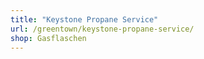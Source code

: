 ```yaml
---
title: "Keystone Propane Service"
url: /greentown/keystone-propane-service/
shop: Gasflaschen
---
```

